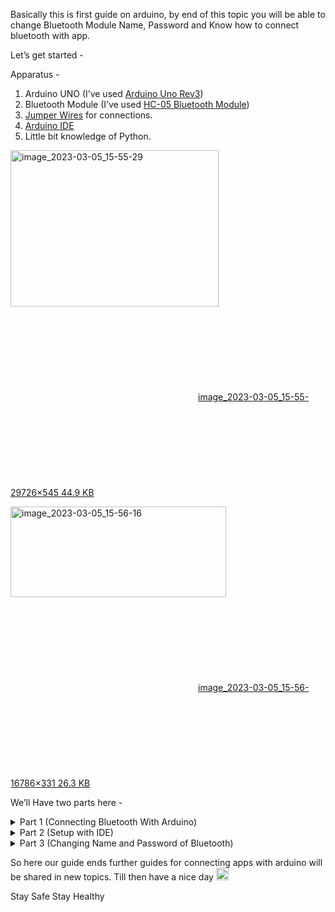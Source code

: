 <div class="cooked"><p>Basically this is first guide on arduino, by end of this topic you will be able to change Bluetooth Module Name, Password and Know how to connect bluetooth with app.</p>
<p>Let’s get started -</p>
<p>Apparatus -</p>
<ol>
<li>Arduino UNO (I’ve used <a href="https://store-usa.arduino.cc/products/arduino-uno-rev3" rel="noopener nofollow ugc">Arduino Uno Rev3</a>)</li>
<li>Bluetooth Module (I’ve used <a href="https://www.amazon.in/HC-05-Bluetooth-Module-10g/dp/B00X86U4RW" rel="noopener nofollow ugc">HC-05 Bluetooth Module</a>)</li>
<li>
<a href="https://www.amazon.in/ApTechDeals-Jumper-Female-breadboard-jumper/dp/B074J9CPV3/ref=sr_1_4?crid=1HAOGF9JY6T5U&amp;keywords=jumper+wires&amp;qid=1678011827&amp;s=industrial&amp;sprefix=jumper+wires%2Cindustrial%2C289&amp;sr=1-4" rel="noopener nofollow ugc">Jumper Wires</a> for connections.</li>
<li><a href="https://www.arduino.cc/en/software" rel="noopener nofollow ugc">Arduino IDE</a></li>
<li>Little bit knowledge of Python.</li>
</ol>
<p></p><div class="lightbox-wrapper"><a class="lightbox" href="https://community.appzard.com/uploads/default/original/2X/4/45f45a74a56351d255fed7c277cc2a5840cbe9db.png" data-download-href="https://community.appzard.com/uploads/default/45f45a74a56351d255fed7c277cc2a5840cbe9db" title="image_2023-03-05_15-55-29"><img src="https://community.appzard.com/uploads/default/optimized/2X/4/45f45a74a56351d255fed7c277cc2a5840cbe9db_2_333x250.png" alt="image_2023-03-05_15-55-29" data-base62-sha1="9YQt8ZPPIc79pIYT9T9D6VdSnmH" srcset="https://community.appzard.com/uploads/default/optimized/2X/4/45f45a74a56351d255fed7c277cc2a5840cbe9db_2_333x250.png, https://community.appzard.com/uploads/default/optimized/2X/4/45f45a74a56351d255fed7c277cc2a5840cbe9db_2_499x375.png 1.5x, https://community.appzard.com/uploads/default/optimized/2X/4/45f45a74a56351d255fed7c277cc2a5840cbe9db_2_666x500.png 2x" data-dominant-color="498698" style="aspect-ratio: 333 / 250;" loading="lazy" width="333" height="250"><div class="meta">
<svg class="fa d-icon d-icon-far-image svg-icon" aria-hidden="true"><use href="#far-image"></use></svg><span class="filename">image_2023-03-05_15-55-29</span><span class="informations">726×545 44.9 KB</span><svg class="fa d-icon d-icon-discourse-expand svg-icon" aria-hidden="true"><use href="#discourse-expand"></use></svg>
</div></a></div><p></p>
<p></p><div class="lightbox-wrapper"><a class="lightbox" href="https://community.appzard.com/uploads/default/original/2X/c/c0c39e67597b0e5690f711407efd019f17e77ace.png" data-download-href="https://community.appzard.com/uploads/default/c0c39e67597b0e5690f711407efd019f17e77ace" title="image_2023-03-05_15-56-16"><img src="https://community.appzard.com/uploads/default/optimized/2X/c/c0c39e67597b0e5690f711407efd019f17e77ace_2_345x145.png" alt="image_2023-03-05_15-56-16" data-base62-sha1="rvgMHPzD6D1EnKVLCwm6JnDrp5Y" srcset="https://community.appzard.com/uploads/default/optimized/2X/c/c0c39e67597b0e5690f711407efd019f17e77ace_2_345x145.png, https://community.appzard.com/uploads/default/optimized/2X/c/c0c39e67597b0e5690f711407efd019f17e77ace_2_517x217.png 1.5x, https://community.appzard.com/uploads/default/optimized/2X/c/c0c39e67597b0e5690f711407efd019f17e77ace_2_690x290.png 2x" data-dominant-color="64958A" style="aspect-ratio: 345 / 145;" loading="lazy" width="345" height="145"><div class="meta">
<svg class="fa d-icon d-icon-far-image svg-icon" aria-hidden="true"><use href="#far-image"></use></svg><span class="filename">image_2023-03-05_15-56-16</span><span class="informations">786×331 26.3 KB</span><svg class="fa d-icon d-icon-discourse-expand svg-icon" aria-hidden="true"><use href="#discourse-expand"></use></svg>
</div></a></div><p></p>
<p>We’ll Have two parts here -</p>
<details>
<summary>
Part 1 (Connecting Bluetooth With Arduino)</summary>
<p></p><div class="lightbox-wrapper"><a class="lightbox" href="https://community.appzard.com/uploads/default/original/2X/c/cbd786a608f04e49c43a7d0101b4f4d0aa11f776.png" data-download-href="https://community.appzard.com/uploads/default/cbd786a608f04e49c43a7d0101b4f4d0aa11f776" title="image_2023-03-05_16-14-20"><img src="https://community.appzard.com/uploads/default/optimized/2X/c/cbd786a608f04e49c43a7d0101b4f4d0aa11f776_2_345x220.png" alt="image_2023-03-05_16-14-20" data-base62-sha1="t5gGHBPWGwNQ5xaen9ExHJLWABM" srcset="https://community.appzard.com/uploads/default/optimized/2X/c/cbd786a608f04e49c43a7d0101b4f4d0aa11f776_2_345x220.png, https://community.appzard.com/uploads/default/optimized/2X/c/cbd786a608f04e49c43a7d0101b4f4d0aa11f776_2_517x330.png 1.5x, https://community.appzard.com/uploads/default/optimized/2X/c/cbd786a608f04e49c43a7d0101b4f4d0aa11f776_2_690x440.png 2x" data-dominant-color="9CB9BF" style="aspect-ratio: 345 / 220;" loading="lazy" width="345" height="220"><div class="meta">
<svg class="fa d-icon d-icon-far-image svg-icon" aria-hidden="true"><use href="#far-image"></use></svg><span class="filename">image_2023-03-05_16-14-20</span><span class="informations">1081×690 92.9 KB</span><svg class="fa d-icon d-icon-discourse-expand svg-icon" aria-hidden="true"><use href="#discourse-expand"></use></svg>
</div></a></div><p></p>
<p>This is the circuit diagram of Bluetooth Module</p>
<p>Next you can find this bluetooth name in your device list on your phone click it to connect and if this device request for password just type 1234(Default Password) in it.<br>
</p><div class="lightbox-wrapper"><a class="lightbox" href="https://community.appzard.com/uploads/default/original/2X/3/3c941b0c9bf532b789bc52a0b33d47f4ae1f9a5b.png" data-download-href="https://community.appzard.com/uploads/default/3c941b0c9bf532b789bc52a0b33d47f4ae1f9a5b" title="image_2023-03-05_17-08-46"><img src="https://community.appzard.com/uploads/default/optimized/2X/3/3c941b0c9bf532b789bc52a0b33d47f4ae1f9a5b_2_168x375.png" alt="image_2023-03-05_17-08-46" data-base62-sha1="8DTXIjPtDQRmh0RAK0jPY0OpxRF" srcset="https://community.appzard.com/uploads/default/optimized/2X/3/3c941b0c9bf532b789bc52a0b33d47f4ae1f9a5b_2_168x375.png, https://community.appzard.com/uploads/default/optimized/2X/3/3c941b0c9bf532b789bc52a0b33d47f4ae1f9a5b_2_252x562.png 1.5x, https://community.appzard.com/uploads/default/optimized/2X/3/3c941b0c9bf532b789bc52a0b33d47f4ae1f9a5b_2_336x750.png 2x" style="aspect-ratio: 168 / 375;" loading="lazy" width="168" height="375"><div class="meta">
<svg class="fa d-icon d-icon-far-image svg-icon" aria-hidden="true"><use href="#far-image"></use></svg><span class="filename">image_2023-03-05_17-08-46</span><span class="informations">1080×2400 156 KB</span><svg class="fa d-icon d-icon-discourse-expand svg-icon" aria-hidden="true"><use href="#discourse-expand"></use></svg>
</div></a></div><p></p>
<p></p><div class="lightbox-wrapper"><a class="lightbox" href="https://community.appzard.com/uploads/default/original/2X/d/d36283e7d11e88021800a3d3be0707f82d33b39f.jpeg" data-download-href="https://community.appzard.com/uploads/default/d36283e7d11e88021800a3d3be0707f82d33b39f" title="image_2023-03-05_17-09-02"><img src="https://community.appzard.com/uploads/default/optimized/2X/d/d36283e7d11e88021800a3d3be0707f82d33b39f_2_168x375.jpeg" alt="image_2023-03-05_17-09-02" data-base62-sha1="u9ZOtT9VvhD5Nxq5o9aRGkpZJfx" srcset="https://community.appzard.com/uploads/default/optimized/2X/d/d36283e7d11e88021800a3d3be0707f82d33b39f_2_168x375.jpeg, https://community.appzard.com/uploads/default/optimized/2X/d/d36283e7d11e88021800a3d3be0707f82d33b39f_2_252x562.jpeg 1.5x, https://community.appzard.com/uploads/default/optimized/2X/d/d36283e7d11e88021800a3d3be0707f82d33b39f_2_336x750.jpeg 2x" data-dominant-color="2C2C2C" style="aspect-ratio: 168 / 375;" loading="lazy" width="168" height="375"><div class="meta">
<svg class="fa d-icon d-icon-far-image svg-icon" aria-hidden="true"><use href="#far-image"></use></svg><span class="filename">image_2023-03-05_17-09-02</span><span class="informations">1080×2400 187 KB</span><svg class="fa d-icon d-icon-discourse-expand svg-icon" aria-hidden="true"><use href="#discourse-expand"></use></svg>
</div></a></div><p></p>
<p>After it’s paired once bluetooth will be saved to your ‘Previously Connected Devices’.</p>
<p></p><div class="lightbox-wrapper"><a class="lightbox" href="https://community.appzard.com/uploads/default/original/2X/2/221d78676b71276ee478bb87ccb3ef837cf95fcf.jpeg" data-download-href="https://community.appzard.com/uploads/default/221d78676b71276ee478bb87ccb3ef837cf95fcf" title="Screenshot_20230305_171037"><img src="https://community.appzard.com/uploads/default/optimized/2X/2/221d78676b71276ee478bb87ccb3ef837cf95fcf_2_168x375.jpeg" alt="Screenshot_20230305_171037" data-base62-sha1="4RNnbcx7DFNKnHx9b8z5KsxtCzl" srcset="https://community.appzard.com/uploads/default/optimized/2X/2/221d78676b71276ee478bb87ccb3ef837cf95fcf_2_168x375.jpeg, https://community.appzard.com/uploads/default/optimized/2X/2/221d78676b71276ee478bb87ccb3ef837cf95fcf_2_252x562.jpeg 1.5x, https://community.appzard.com/uploads/default/optimized/2X/2/221d78676b71276ee478bb87ccb3ef837cf95fcf_2_336x750.jpeg 2x" data-dominant-color="080808" style="aspect-ratio: 168 / 375;" loading="lazy" width="168" height="375"><div class="meta">
<svg class="fa d-icon d-icon-far-image svg-icon" aria-hidden="true"><use href="#far-image"></use></svg><span class="filename">Screenshot_20230305_171037</span><span class="informations">1080×2400 79.8 KB</span><svg class="fa d-icon d-icon-discourse-expand svg-icon" aria-hidden="true"><use href="#discourse-expand"></use></svg>
</div></a></div><p></p>
</details>
<details>
<summary>
Part 2 (Setup with IDE)</summary>
<p>Here you will require Arduino IDE for changing name and password</p>
<p>So let’s get started.</p>
<p></p><div class="lightbox-wrapper"><a class="lightbox" href="https://community.appzard.com/uploads/default/original/2X/e/e08afdcb8c0c6213d1a0e22c8d98d90b74b5ddeb.png" data-download-href="https://community.appzard.com/uploads/default/e08afdcb8c0c6213d1a0e22c8d98d90b74b5ddeb" title="image_2023-03-05_16-26-17"><img src="https://community.appzard.com/uploads/default/optimized/2X/e/e08afdcb8c0c6213d1a0e22c8d98d90b74b5ddeb_2_517x264.png" alt="image_2023-03-05_16-26-17" data-base62-sha1="w2oJWBWTQhKg6TpqnOogoxeoPFN" srcset="https://community.appzard.com/uploads/default/optimized/2X/e/e08afdcb8c0c6213d1a0e22c8d98d90b74b5ddeb_2_517x264.png, https://community.appzard.com/uploads/default/optimized/2X/e/e08afdcb8c0c6213d1a0e22c8d98d90b74b5ddeb_2_775x396.png 1.5x, https://community.appzard.com/uploads/default/optimized/2X/e/e08afdcb8c0c6213d1a0e22c8d98d90b74b5ddeb_2_1034x528.png 2x" data-dominant-color="C6CCCC" style="aspect-ratio: 517 / 264;" loading="lazy" width="517" height="264"><div class="meta">
<svg class="fa d-icon d-icon-far-image svg-icon" aria-hidden="true"><use href="#far-image"></use></svg><span class="filename">image_2023-03-05_16-26-17</span><span class="informations">1920×981 11.5 KB</span><svg class="fa d-icon d-icon-discourse-expand svg-icon" aria-hidden="true"><use href="#discourse-expand"></use></svg>
</div></a></div><p></p>
<p>Here is your IDE</p>
<p>Connect Arduino with your pc / laptop and select port / device in IDE</p>
<p><img src="https://community.appzard.com/uploads/default/original/2X/2/2afc01df0ba46e9cd60039419d4327cbbe75964b.png" alt="image_2023-03-05_16-28-16" data-base62-sha1="68fYzjHpV00v8x3mJe0hpjNApDB" style="aspect-ratio: 301 / 169;" loading="lazy" width="301" height="169"></p>
<p>After this you have to open Serial Monitor</p>
<p><img src="https://community.appzard.com/uploads/default/original/2X/c/c66bb0e16e4ae3a36c350e87104439a4a2c19eae.png" alt="image_2023-03-05_16-29-30" data-base62-sha1="sjjgucYzx70OBUpY1FOac5BTsu2" style="aspect-ratio: 303 / 233;" loading="lazy" width="303" height="233"></p>
<p>Now Change some settings in serial montior</p>
<p></p><div class="lightbox-wrapper"><a class="lightbox" href="https://community.appzard.com/uploads/default/original/2X/2/2df6e55a0f170fe96e22df12b4a68456fa86f3f7.png" data-download-href="https://community.appzard.com/uploads/default/2df6e55a0f170fe96e22df12b4a68456fa86f3f7" title="image_2023-03-05_16-31-13"><img src="https://community.appzard.com/uploads/default/optimized/2X/2/2df6e55a0f170fe96e22df12b4a68456fa86f3f7_2_517x75.png" alt="image_2023-03-05_16-31-13" data-base62-sha1="6yCsplNFE0OvGjsTt5qlRb2aiXR" srcset="https://community.appzard.com/uploads/default/optimized/2X/2/2df6e55a0f170fe96e22df12b4a68456fa86f3f7_2_517x75.png, https://community.appzard.com/uploads/default/optimized/2X/2/2df6e55a0f170fe96e22df12b4a68456fa86f3f7_2_775x112.png 1.5x, https://community.appzard.com/uploads/default/optimized/2X/2/2df6e55a0f170fe96e22df12b4a68456fa86f3f7_2_1034x150.png 2x" data-dominant-color="E0E9EA" style="aspect-ratio: 517 / 75;" loading="lazy" width="517" height="75"><div class="meta">
<svg class="fa d-icon d-icon-far-image svg-icon" aria-hidden="true"><use href="#far-image"></use></svg><span class="filename">image_2023-03-05_16-31-13</span><span class="informations">1920×279 7.72 KB</span><svg class="fa d-icon d-icon-discourse-expand svg-icon" aria-hidden="true"><use href="#discourse-expand"></use></svg>
</div></a></div><p></p>
</details>
<details>
<summary>
Part 3 (Changing Name and Password of Bluetooth)</summary>
<p>For this you need to change your bluetooth module Mode to AT(Attention Command) Mode. In this mode you can give commands from serial monitor to bluetooth to change it’s default settings like Name , Password etc.</p>
<p>First,<br>
You have to press and hold the small button on bluetooth module before connecting arduino to the pc / laptop.</p>
<p>If your bluetooth is in At Mode you will be able to notice that the led in bluetooth module keeps fading instead of fastly blinking.</p>
<p>Like this -</p>
<p><a href="https://res.cloudinary.com/dlwbp2or4/video/upload/v1678015546/video_20230305_165327_edit_vwmxnl.mp4" rel="noopener nofollow ugc">https://res.cloudinary.com/dlwbp2or4/video/upload/v1678015546/video_20230305_165327_edit_vwmxnl.mp4 <span class="badge badge-notification clicks" title="1 click">1</span></a></p>
<p>Now in Serial Monitor type AT and press enter.</p>
<p>You will be able to see OK</p>
<p>Next to check your current Name of Bluetooth Module type</p>
<pre class="codeblock-buttons"><div class="codeblock-button-wrapper" style="right: 0px;"><button class="btn nohighlight copy-cmd"><svg class="fa d-icon d-icon-copy svg-icon svg-string" xmlns="http://www.w3.org/2000/svg"><use href="#copy"></use></svg></button></div><code class="hljs language-undefined">AT +NAME?
</code></pre>
<p>Press Enter.</p>
<p>Here you will be able to see your current name of bluetooth</p>
<pre class="codeblock-buttons"><div class="codeblock-button-wrapper" style="right: 0px;"><button class="btn nohighlight copy-cmd"><svg class="fa d-icon d-icon-copy svg-icon svg-string" xmlns="http://www.w3.org/2000/svg"><use href="#copy"></use></svg></button></div><code class="hljs language-undefined">AT +PSWD?
</code></pre>
<p>Is for knowing your password</p>
<pre class="codeblock-buttons"><div class="codeblock-button-wrapper" style="right: 0px;"><button class="btn nohighlight copy-cmd"><svg class="fa d-icon d-icon-copy svg-icon svg-string" xmlns="http://www.w3.org/2000/svg"><use href="#copy"></use></svg></button></div><code class="hljs language-bash">AT +NAME=<span class="hljs-string">"Your Bluetooth Name"</span>
</code></pre>
<p>This will change name of your bluetooth module</p>
<pre class="codeblock-buttons"><div class="codeblock-button-wrapper" style="right: 0px;"><button class="btn nohighlight copy-cmd"><svg class="fa d-icon d-icon-copy svg-icon svg-string" xmlns="http://www.w3.org/2000/svg"><use href="#copy"></use></svg></button></div><code class="hljs language-bash">AT +PSWD=<span class="hljs-string">"Enter your password you want to change"</span>
</code></pre>
<p>You can change to any password you like.</p>
</details>
<p>So here our guide ends further guides for connecting apps with arduino will be shared in new topics. Till then have a nice day <img src="http://community.appzard.com/images/emoji/google/slightly_smiling_face.png?v=12" title=":slightly_smiling_face:" class="emoji" alt=":slightly_smiling_face:" loading="lazy" style="aspect-ratio: 20 / 20;" width="20" height="20"></p>
<p>Stay Safe Stay Healthy</p></div>
